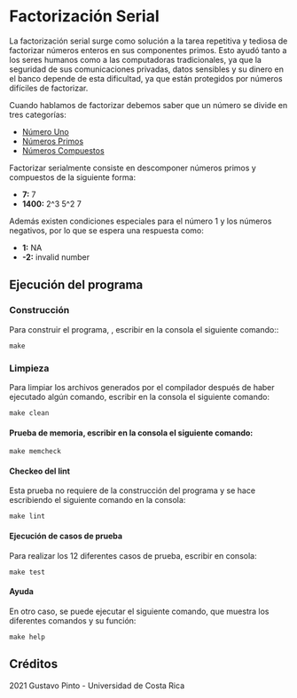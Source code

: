 # Factorización Serial
La factorización serial surge como solución  a la tarea repetitiva y tediosa de factorizar  números enteros en sus componentes primos. Esto ayudó tanto a los seres humanos como a las computadoras tradicionales, ya que la seguridad de sus comunicaciones privadas, datos sensibles y su dinero en el banco depende de esta dificultad, ya que están protegidos por números difíciles de factorizar.

Cuando hablamos de factorizar debemos saber que un número se divide en tres categorías:
- [Número Uno](https://es.wikipedia.org/wiki/Uno "Número Uno")
- [Números Primos](https://es.wikipedia.org/wiki/Número_primo "Números Primos")
- [Números Compuestos](https://es.wikipedia.org/wiki/Número_compuesto "Números Compuestos")

Factorizar serialmente consiste en descomponer números primos y compuestos de la siguiente forma:

  - **7:** 7
  - **1400:** 2^3 5^2 7

Además existen condiciones especiales para el número 1 y  los números negativos, por lo que se espera una respuesta como:

- **1:** NA
-  **-2:** invalid number


## Ejecución del programa

### Construcción
Para construir el programa, , escribir en la consola el siguiente comando::

`make`

### Limpieza
Para limpiar los archivos generados por el compilador después de haber ejecutado algún comando, escribir en la consola
el siguiente comando:

`make clean`

#### Prueba de memoria, escribir en la consola el siguiente comando:

`make memcheck`

#### Checkeo del lint
Esta prueba no requiere de la construcción del programa y se hace escribiendo el siguiente comando 
en la consola:

`make lint`

#### Ejecución de casos de prueba
Para realizar los 12 diferentes casos de prueba, escribir en consola:

`make test`

#### Ayuda
En otro caso, se puede ejecutar el siguiente comando, que muestra los diferentes comandos y su función:

`make help`

## Créditos

2021 Gustavo Pinto - Universidad de Costa Rica

